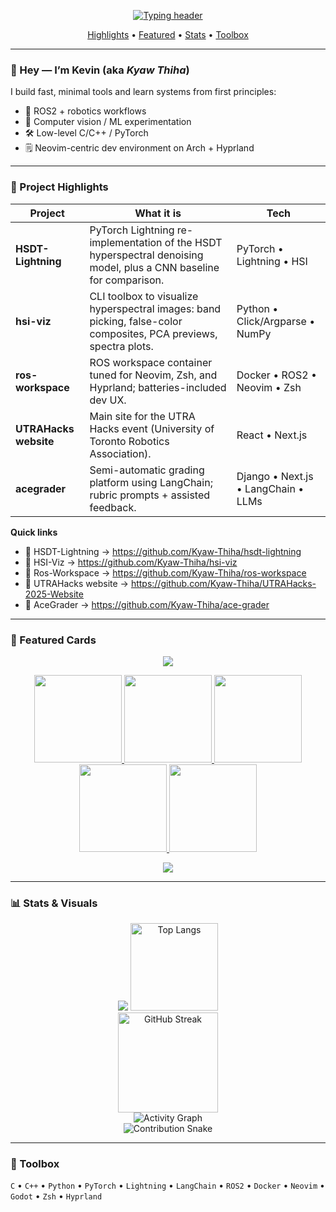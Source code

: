 <!--
  Profile README for github.com/2192375d
  Tip: Pin these same repos in your profile sidebar for extra visibility.
-->

<p align="center">
  <a href="https://github.com/2192375d">
    <img src="https://readme-typing-svg.demolab.com?duration=2800&pause=600&center=true&vCenter=true&height=40&lines=Kevin+@+Kyaw+Thiha+%E2%80%A2+UofT+CS;Robotics+%2F+CV+%2F+ML;Neovim+%7C+Arch+Linux+%7C+Hyprland" alt="Typing header">
  </a>
</p>

<p align="center">
  <a href="#-project-highlights">Highlights</a> •
  <a href="#-featured-cards">Featured</a> •
  <a href="#-stats--visuals">Stats</a> •
  <a href="#-toolbox">Toolbox</a>
</p>

---

### 👋 Hey — I’m Kevin (aka *Kyaw Thiha*)
I build fast, minimal tools and learn systems from first principles:
- 🤖 ROS2 + robotics workflows
- 🧠 Computer vision / ML experimentation
- 🛠️ Low-level C/C++ / PyTorch
- 🗒️ Neovim-centric dev environment on Arch + Hyprland

---

### 🚀 Project Highlights

| Project | What it is | Tech |
|---|---|---|
| **HSDT-Lightning** | PyTorch Lightning re-implementation of the HSDT hyperspectral denoising model, plus a CNN baseline for comparison. | PyTorch • Lightning • HSI |
| **hsi-viz** | CLI toolbox to visualize hyperspectral images: band picking, false-color composites, PCA previews, spectra plots. | Python • Click/Argparse • NumPy |
| **ros-workspace** | ROS workspace container tuned for Neovim, Zsh, and Hyprland; batteries-included dev UX. | Docker • ROS2 • Neovim • Zsh |
| **UTRAHacks website** | Main site for the UTRA Hacks event (University of Toronto Robotics Association). | React • Next.js |
| **acegrader** | Semi-automatic grading platform using LangChain; rubric prompts + assisted feedback. | Django • Next.js • LangChain • LLMs |

**Quick links**
- 🔦 HSDT-Lightning → https://github.com/Kyaw-Thiha/hsdt-lightning
- 🌈 HSI-Viz → https://github.com/Kyaw-Thiha/hsi-viz  
- 🧩 Ros-Workspace → https://github.com/Kyaw-Thiha/ros-workspace  
- 🤝 UTRAHacks website → https://github.com/Kyaw-Thiha/UTRAHacks-2025-Website 
- 📝 AceGrader → https://github.com/Kyaw-Thiha/ace-grader  

---

### 📌 Featured Cards
<p align="center">
  <img src="https://capsule-render.vercel.app/api?type=waving&height=120&color=gradient&section=header"/>
</p>

<p align="center">
  <a href="https://github.com/Kyaw-Thiha/hsdt-lightning">
     <img height="140" src="https://github-readme-stats.vercel.app/api/pin/?username=Kyaw-Thiha&repo=hsdt-lightning&theme=tokyonight&hide_border=true&border_radius=12&bg_color=00000000" />
  </a>
  <a href="https://github.com/Kyaw-Thiha/hsi-viz">
    <img height="140" src="https://github-readme-stats.vercel.app/api/pin/?username=Kyaw-Thiha&repo=hsi-viz&theme=tokyonight&hide_border=true&border_radius=12&bg_color=00000000" />
  </a>
  <a href="https://github.com/Kyaw-Thiha/ros-workspace">
    <img height="140" src="https://github-readme-stats.vercel.app/api/pin/?username=Kyaw-Thiha&repo=ros-workspace&theme=tokyonight&hide_border=true&border_radius=12&bg_color=00000000" />
  </a>
  <a href="https://github.com/Kyaw-Thiha/UTRAHacks-2025-Website">
    <img height="140" src="https://github-readme-stats.vercel.app/api/pin/?username=Kyaw-Thiha&repo=US3RN-testing&theme=tokyonight&hide_border=true&border_radius=12&bg_color=00000000" />
  </a>
  <a href="https://github.com/Kyaw-Thiha/ace-grader">
    <img height="140" src="https://github-readme-stats.vercel.app/api/pin/?username=Kyaw-Thiha&repo=ace-grader&theme=tokyonight&hide_border=true&border_radius=12&bg_color=00000000" />
  </a>
</p>


<p align="center">
  <img src="https://capsule-render.vercel.app/api?type=waving&height=120&color=gradient&section=footer"/>
</p>

---

### 📊 Stats & Visuals

<div align="center">

<!-- GitHub Readme Stats -->
<img src="https://github-readme-stats.vercel.app/api?username=kyaw-thiha&show_icons=true&hide_title=true" />
<img src="https://github-readme-stats.vercel.app/api/top-langs/?username=kyaw-thiha&layout=compact" alt="Top Langs" height="140" />

<!-- Streak -->
<br />
<img src="https://github-readme-streak-stats.herokuapp.com?user=Kyaw-Thiha" alt="GitHub Streak" height="160" />

<!-- Activity Graph -->
<br />
<img src="https://github-readme-activity-graph.vercel.app/graph?username=Kyaw-Thiha&radius=8" alt="Activity Graph" />

<!-- Contribution Snake (enable via workflow below) -->
<br />
<img src="https://raw.githubusercontent.com/Kyaw-Thiha/2192375d/output/github-contribution-grid-snake.svg" alt="Contribution Snake" />

</div>

---

### 🧩 Toolbox
`C` • `C++` • `Python` • `PyTorch` • `Lightning` • `LangChain` • `ROS2` • `Docker` • `Neovim` • `Godot` • `Zsh` • `Hyprland`

<!-- Badges (optional)
<img src="https://komarev.com/ghpvc/?username=2192375d" alt="profile views">
-->


